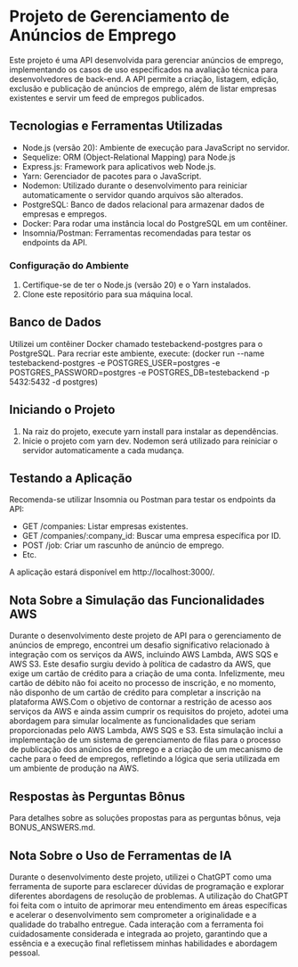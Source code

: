 # Projeto de Gerenciamento de Anúncios de Emprego

Este projeto é uma API desenvolvida para gerenciar anúncios de emprego, implementando os casos de uso especificados na avaliação técnica para desenvolvedores de back-end. A API permite a criação, listagem, edição, exclusão e publicação de anúncios de emprego, além de listar empresas existentes e servir um feed de empregos publicados.

## Tecnologias e Ferramentas Utilizadas

- Node.js (versão 20): Ambiente de execução para JavaScript no servidor.
- Sequelize: ORM (Object-Relational Mapping) para Node.js
- Express.js: Framework para aplicativos web Node.js.
- Yarn: Gerenciador de pacotes para o JavaScript.
- Nodemon: Utilizado durante o desenvolvimento para reiniciar automaticamente o servidor quando arquivos são alterados.
- PostgreSQL: Banco de dados relacional para armazenar dados de empresas e empregos.
- Docker: Para rodar uma instância local do PostgreSQL em um contêiner.
- Insomnia/Postman: Ferramentas recomendadas para testar os endpoints da API.

### Configuração do Ambiente

1. Certifique-se de ter o Node.js (versão 20) e o Yarn instalados.
2. Clone este repositório para sua máquina local.

## Banco de Dados

Utilizei um contêiner Docker chamado testebackend-postgres para o PostgreSQL. Para recriar este ambiente, execute:
(docker run --name testebackend-postgres -e POSTGRES_USER=postgres -e POSTGRES_PASSWORD=postgres -e POSTGRES_DB=testebackend -p 5432:5432 -d postgres)


## Iniciando o Projeto

1. Na raiz do projeto, execute yarn install para instalar as dependências.
2. Inicie o projeto com yarn dev. Nodemon será utilizado para reiniciar o servidor automaticamente a cada mudança.

## Testando a Aplicação

Recomenda-se utilizar Insomnia ou Postman para testar os endpoints da API:

- GET /companies: Listar empresas existentes.
- GET /companies/:company_id: Buscar uma empresa específica por ID.
- POST /job: Criar um rascunho de anúncio de emprego.
- Etc.

 A aplicação estará disponível em http://localhost:3000/.

## Nota Sobre a Simulação das Funcionalidades AWS
Durante o desenvolvimento deste projeto de API para o gerenciamento de anúncios de emprego, encontrei um desafio significativo relacionado à integração com os serviços da AWS, incluindo AWS Lambda, AWS SQS e AWS S3. Este desafio surgiu devido à política de cadastro da AWS, que exige um cartão de crédito para a criação de uma conta. Infelizmente, meu cartão de débito não foi aceito no processo de inscrição, e no momento, não disponho de um cartão de crédito para completar a inscrição na plataforma AWS.Com o objetivo de contornar a restrição de acesso aos serviços da AWS e ainda assim cumprir os requisitos do projeto, adotei uma abordagem para simular localmente as funcionalidades que seriam proporcionadas pelo AWS Lambda, AWS SQS e S3. Esta simulação inclui a implementação de um sistema de gerenciamento de filas para o processo de publicação dos anúncios de emprego e a criação de um mecanismo de cache para o feed de empregos, refletindo a lógica que seria utilizada em um ambiente de produção na AWS.

## Respostas às Perguntas Bônus
Para detalhes sobre as soluções propostas para as perguntas bônus, veja BONUS_ANSWERS.md.

## Nota Sobre o Uso de Ferramentas de IA

Durante o desenvolvimento deste projeto, utilizei o ChatGPT como uma ferramenta de suporte para esclarecer dúvidas de programação e explorar diferentes abordagens de resolução de problemas. 
A utilização do ChatGPT foi feita com o intuito de aprimorar meu entendimento em áreas específicas e acelerar o desenvolvimento sem comprometer a originalidade e a qualidade do trabalho entregue. Cada interação com a ferramenta foi cuidadosamente considerada e integrada ao projeto, garantindo que a essência e a execução final refletissem minhas habilidades e abordagem pessoal.
